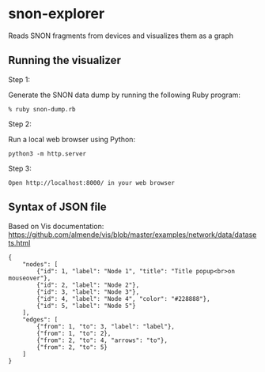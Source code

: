 # snon-explorer

Reads SNON fragments from devices and visualizes them as a graph

## Running the visualizer

Step 1:

Generate the SNON data dump by running the following Ruby program:

```
% ruby snon-dump.rb
```

Step 2:

Run a local web browser using Python:

```
python3 -m http.server
```

Step 3:

```
Open http://localhost:8000/ in your web browser
```


## Syntax of JSON file

Based on Vis documentation: https://github.com/almende/vis/blob/master/examples/network/data/datasets.html

```
{
    "nodes": [
        {"id": 1, "label": "Node 1", "title": "Title popup<br>on mouseover"},
        {"id": 2, "label": "Node 2"},
        {"id": 3, "label": "Node 3"},
        {"id": 4, "label": "Node 4", "color": "#228888"},
        {"id": 5, "label": "Node 5"}
    ],
    "edges": [
        {"from": 1, "to": 3, "label": "label"},
        {"from": 1, "to": 2},
        {"from": 2, "to": 4, "arrows": "to"},
        {"from": 2, "to": 5}
    ]
}
```
